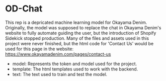 # OD-Chat
This rep is a depricated machine learning model for Okayama Denim.
Originally, the model was supposed to replace the chat in Okayama Denim's website to fully automate guiding the user, but the introduction of Shopify Sidekick stopped production. Many of the files and assets used in this project were never finished, but the html code for 'Contact Us' would be used for this page in the website: https://www.okayamadenim.com/pages/contact-us
- model: Represents the token and model used for the project.
- template: The html templates used to work with the backend.
- text: The text used to train and test the model.
